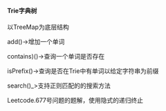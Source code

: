 #### Trie字典树
以TreeMap为底层结构

add()->增加一个单词

contains)()->查询一个单词是否存在

isPrefix()->查询是否在Trie中有单词以给定字符串为前缀

search()_>支持正则匹配的的搜索方法

Leetcode.677号问题的题解，使用隐式的递归终止